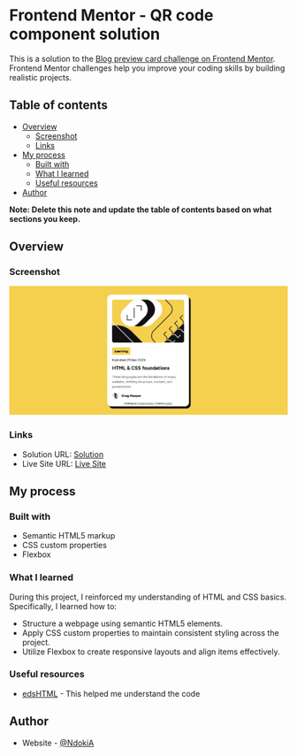 # Frontend Mentor - QR code component solution

This is a solution to the [Blog preview card challenge on Frontend Mentor](https://www.frontendmentor.io/challenges/blog-preview-card-ckPaj01IcS). Frontend Mentor challenges help you improve your coding skills by building realistic projects.  

## Table of contents

- [Overview](#overview)
  - [Screenshot](#screenshot)
  - [Links](#links)
- [My process](#my-process)
  - [Built with](#built-with)
  - [What I learned](#what-i-learned)
  - [Useful resources](#useful-resources)
- [Author](#author)

**Note: Delete this note and update the table of contents based on what sections you keep.**

## Overview

### Screenshot

![](assets/images/screenshots.jpg)

### Links

- Solution URL: [Solution](https://github.com/NdokiA/Frontend-Mentor-Blog-Card)
- Live Site URL: [Live Site](https://NdokiA.github.io/Frontend-Mentor-Blog-Card)

## My process

### Built with

- Semantic HTML5 markup
- CSS custom properties
- Flexbox


### What I learned

During this project, I reinforced my understanding of HTML and CSS basics. Specifically, I learned how to:

- Structure a webpage using semantic HTML5 elements.
- Apply CSS custom properties to maintain consistent styling across the project.
- Utilize Flexbox to create responsive layouts and align items effectively.

### Useful resources

- [edsHTML](https://www.youtube.com/watch?v=PHaMGTwnL0A) - This helped me understand the code

## Author

- Website - [@NdokiA](https://github.com/NdokiA)
